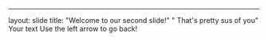 
---
layout: slide
title: "Welcome to our second slide!"
" That's pretty sus of you" 
Your text
Use the left arrow to go back!
